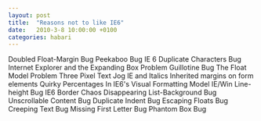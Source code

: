 ```yaml
---
layout: post
title:  "Reasons not to like IE6"
date:   2010-3-8 10:00:00 +0100
categories: habari
---
```

Doubled Float-Margin Bug
Peekaboo Bug
IE 6 Duplicate Characters Bug
Internet Explorer and the
Expanding Box Problem
Guillotine Bug
The Float Model Problem
Three Pixel Text Jog
IE and Italics
Inherited margins on form elements
Quirky Percentages In IE6's
Visual Formatting Model
IE/Win Line-height Bug
IE6 Border Chaos
Disappearing List-Background Bug
Unscrollable Content Bug
Duplicate Indent Bug
Escaping Floats Bug
Creeping Text Bug
Missing First Letter Bug
Phantom Box Bug